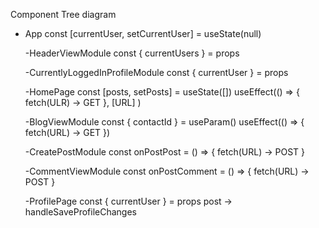 Component Tree diagram

- App
  const [currentUser, setCurrentUser] = useState(null)

  -HeaderViewModule
  const { currentUsers } = props

  -CurrentlyLoggedInProfileModule
  const { currentUser } = props

  -HomePage
  const [posts, setPosts] = useState([])
  useEffect(() => {
  fetch(ULR) -> GET
  }, [URL] )

  -BlogViewModule
  const { contactId } = useParam()
  useEffect(() => {
  fetch(URL) -> GET
  })

  -CreatePostModule
  const onPostPost = () => {
  fetch(URL) -> POST
  }

  -CommentViewModule
  const onPostComment = () => {
  fetch(URL) -> POST
  }

  -ProfilePage
  const { currentUser } = props
  post -> handleSaveProfileChanges
